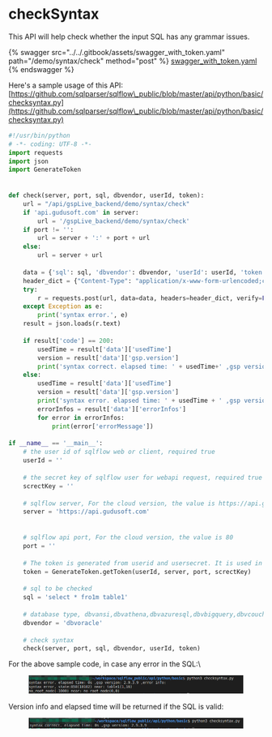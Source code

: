 # checkSyntax

This API will help check whether the input SQL has any grammar issues.

{% swagger src="../../.gitbook/assets/swagger_with_token.yaml" path="/demo/syntax/check" method="post" %}
[swagger_with_token.yaml](../../.gitbook/assets/swagger_with_token.yaml)
{% endswagger %}

Here's a sample usage of this API: [https://github.com/sqlparser/sqlflow\_public/blob/master/api/python/basic/checksyntax.py](https://github.com/sqlparser/sqlflow\_public/blob/master/api/python/basic/checksyntax.py)

```python
#!/usr/bin/python
# -*- coding: UTF-8 -*-
import requests
import json
import GenerateToken


def check(server, port, sql, dbvendor, userId, token):
    url = "/api/gspLive_backend/demo/syntax/check"
    if 'api.gudusoft.com' in server:
        url = '/gspLive_backend/demo/syntax/check'
    if port != '':
        url = server + ':' + port + url
    else:
        url = server + url

    data = {'sql': sql, 'dbvendor': dbvendor, 'userId': userId, 'token': token}
    header_dict = {"Content-Type": "application/x-www-form-urlencoded;charset=UTF-8"}
    try:
        r = requests.post(url, data=data, headers=header_dict, verify=False)
    except Exception as e:
        print('syntax error.', e)
    result = json.loads(r.text)

    if result['code'] == 200:
        usedTime = result['data']['usedTime']
        version = result['data']['gsp.version']
        print('syntax correct. elapsed time: ' + usedTime+' ,gsp version: ' + version)
    else:
        usedTime = result['data']['usedTime']
        version = result['data']['gsp.version']
        print('syntax error. elapsed time: ' + usedTime + ' ,gsp version: ' + version + ' ,error info:')
        errorInfos = result['data']['errorInfos']
        for error in errorInfos:
            print(error['errorMessage'])

if __name__ == '__main__':
    # the user id of sqlflow web or client, required true
    userId = ''

    # the secret key of sqlflow user for webapi request, required true
    screctKey = ''

    # sqlflow server, For the cloud version, the value is https://api.gudusoft.com
    server = 'https://api.gudusoft.com'


    # sqlflow api port, For the cloud version, the value is 80
    port = ''

    # The token is generated from userid and usersecret. It is used in every Api invocation.
    token = GenerateToken.getToken(userId, server, port, screctKey)

    # sql to be checked
    sql = 'select * fro1m table1'

    # database type, dbvansi,dbvathena,dbvazuresql,dbvbigquery,dbvcouchbase,dbvdb2,dbvgreenplum,dbvgaussdb,dbvhana,dbvhive,dbvimpala,dbvinformix,dbvmdx,dbvmysql,dbvnetezza,dbvopenedge,dbvoracle,dbvpresto,dbvpostgresql,dbvredshift,dbvsnowflake,dbvmssql,dbvsparksql,dbvsybase,dbvteradata,dbvvertica
    dbvendor = 'dbvoracle'

    # check syntax
    check(server, port, sql, dbvendor, userId, token)
```

For the above sample code, in case any error in the SQL:\


<figure><img src="../../.gitbook/assets/3057730fee464758bb9d8360fb29b36.png" alt=""><figcaption></figcaption></figure>

Version info and elapsed time will be returned if the SQL is valid:

<figure><img src="../../.gitbook/assets/d8408ae2b398ac7b03c1467866e06d2 (1).png" alt=""><figcaption></figcaption></figure>
